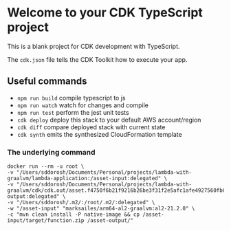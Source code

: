 # Welcome to your CDK TypeScript project

This is a blank project for CDK development with TypeScript.

The `cdk.json` file tells the CDK Toolkit how to execute your app.

## Useful commands

* `npm run build`   compile typescript to js
* `npm run watch`   watch for changes and compile
* `npm run test`    perform the jest unit tests
* `cdk deploy`      deploy this stack to your default AWS account/region
* `cdk diff`        compare deployed stack with current state
* `cdk synth`       emits the synthesized CloudFormation template

### The underlying command
```shell
docker run --rm -u root \ 
-v "/Users/sddorosh/Documents/Personal/projects/lambda-with-graalvm/lambda-application:/asset-input:delegated" \
-v "/Users/sddorosh/Documents/Personal/projects/lambda-with-graalvm/cdk/cdk.out/asset.f4750f6b21f9216b26be3f31f2e5afc1afe4927560fb6c4ac2b391684069a000:/asset-output:delegated" \
-v "/Users/sddorosh/.m2/:/root/.m2/:delegated" \
-w "/asset-input" "marksailes/arm64-al2-graalvm:al2-21.2.0" \
-c "mvn clean install -P native-image && cp /asset-input/target/function.zip /asset-output/"

```
